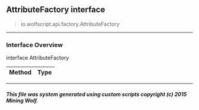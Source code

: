 ## AttributeFactory __interface__

>io.wolfscript.api.factory.AttributeFactory

---

### Interface Overview

interface AttributeFactory

Method | Type   
--- | :--- 



---



##### This file was system generated using custom scripts copyright (c) 2015 Mining Wolf.
	


